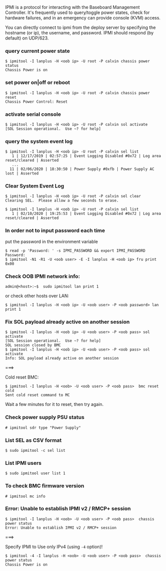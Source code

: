 IPMI is a protocol for interacting with the Baseboard Management Controller. It's frequently used to query/toggle power states, check for hardware failures, and in an emergency can provide console (KVM) access.

You can directly connect to ipmi from the deploy server by specifying the hostname (or ip), the username, and password. IPMI should respond (by default) on UDP/623.

### query current power state

```
$ ipmitool -I lanplus -H <oob ip> -U root -P calvin chassis power status
Chassis Power is on
```
### set power on|off or reboot

```
$ ipmitool -I lanplus -H <oob ip> -U root -P calvin chassis power reset
Chassis Power Control: Reset
```

### activate serial console

```
$ ipmitool -I lanplus -H <oob ip> -U root -P calvin sol activate
[SOL Session operational.  Use ~? for help]
```

### query the system event log

```
$ ipmitool -I lanplus -H <oob ip> -U root -P calvin sel list
   1 | 12/17/2019 | 02:57:25 | Event Logging Disabled #0x72 | Log area reset/cleared | Asserted
   ...
  11 | 02/06/2020 | 18:30:50 | Power Supply #0xfb | Power Supply AC lost | Asserted
```

### Clear System Event Log

```
$ ipmitool -I lanplus -H <oob ip> -U root -P calvin sel clear
Clearing SEL.  Please allow a few seconds to erase.

$ ipmitool -I lanplus -H <oob ip> -U root -P calvin sel list
   1 | 02/10/2020 | 19:25:53 | Event Logging Disabled #0x72 | Log area reset/cleared | Asserted
```

### In order not to input password each time

put the password in the environment variable

```
$ read -p 'Password: ' -s IPMI_PASSWORD && export IPMI_PASSWORD
Password:
$ ipmitool -N1 -R1 -U <oob user> -E -I lanplus -H <oob ip> fru print 0x00
```

### Check OOB IPMI network info:

```
admin@<host>:~$  sudo ipmitool lan print 1
```

or check other hosts over LAN:

```
$ ipmitool -I lanplus -H <oob ip> -U <oob user> -P <oob password> lan print 1
```

### Fix SOL payload already active on another session

```
$ ipmitool -I lanplus -H <oob ip> -U <oob user> -P <oob pass> sol activate
[SOL Session operational.  Use ~? for help]
SOL session closed by BMC
$ ipmitool -I lanplus -H <oob ip> -U <oob user> -P <oob pass> sol activate
Info: SOL payload already active on another session
```

===>

Cold reset BMC:

```
$ ipmitool -I lanplus -H <oob> -U <oob user> -P <oob pass>  bmc reset cold
Sent cold reset command to MC
```

Wait a few minutes for it to reset, then try again.


### Check power supply PSU status

```
# ipmitool sdr type "Power Supply"
```

### List SEL as CSV format

```
$ sudo ipmitool -c sel list
```

### List IPMI users

```
$ sudo ipmitool user list 1
```

### To check BMC firmware version

```
# ipmitool mc info
```

### Error: Unable to establish IPMI v2 / RMCP+ session

```
$ ipmitool -I lanplus -H <oob> -U <oob user> -P <oob pass>  chassis power status
Error: Unable to establish IPMI v2 / RMCP+ session
```
===>

Specify IPMI to Use only IPv4 (using `-4` option)!

```
$ ipmitool -4 -I lanplus -H <oob> -U <oob user> -P <oob pass>  chassis power status
Chassis Power is on
```
